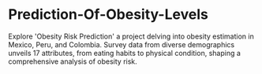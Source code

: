 # Prediction-Of-Obesity-Levels
Explore 'Obesity Risk Prediction' a project delving into obesity estimation in Mexico, Peru, and Colombia. Survey data from diverse demographics unveils 17 attributes, from eating habits to physical condition, shaping a comprehensive analysis of obesity risk.
